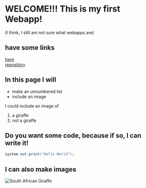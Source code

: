 # WELCOME!!!   This is my first Webapp!
(I think, I still am not sure what webapps are)  
<!--
friendly comment to remind you that double space means next line
brought to you by some guy on stack overflow
-->
## have some links
[here](https://github.com/ChocolateThundA/Babys-First-Repository/blob/master/markdown01.md)  
[repository](https://github.com/ChocolateThundA/Babys-First-Repository)  
## In this page I will
- make an unnumbered list  
- include an image  

I could include an image of  
1. a giraffe
1. not a giraffe  

## Do you want some code, because if so, I can write it!
```java
system.out.print("Hello World");
```

## I can also make images  
![South African Giraffe](https://upload.wikimedia.org/wikipedia/commons/9/9f/Giraffe_standing.jpg)  


